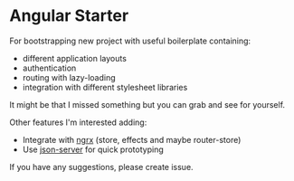 # Angular Starter

For bootstrapping new project with useful boilerplate containing:

- different application layouts
- authentication
- routing with lazy-loading
- integration with different stylesheet libraries

It might be that I missed something but you can grab and see for yourself.

Other features I'm interested adding:

- Integrate with [ngrx](https://github.com/ngrx) (store, effects and maybe router-store)
- Use [json-server](https://github.com/typicode/json-server) for quick prototyping


If you have any suggestions, please create issue.
